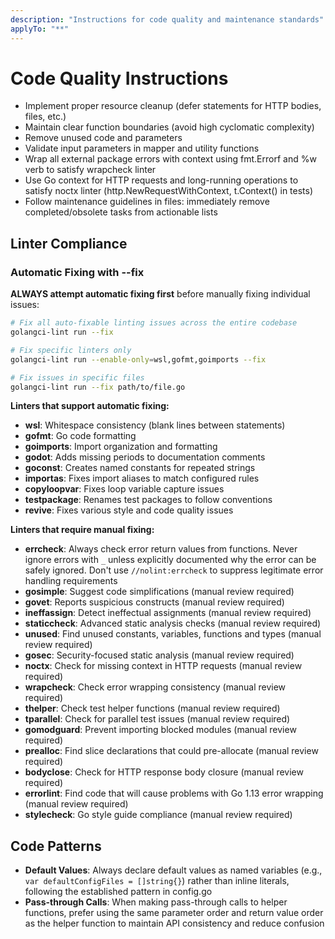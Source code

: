 ```yaml
---
description: "Instructions for code quality and maintenance standards"
applyTo: "**"
---
```

# Code Quality Instructions

- Implement proper resource cleanup (defer statements for HTTP bodies, files, etc.)
- Maintain clear function boundaries (avoid high cyclomatic complexity)
- Remove unused code and parameters
- Validate input parameters in mapper and utility functions
- Wrap all external package errors with context using fmt.Errorf and %w verb to satisfy wrapcheck linter
- Use Go context for HTTP requests and long-running operations to satisfy noctx linter (http.NewRequestWithContext, t.Context() in tests)
- Follow maintenance guidelines in files: immediately remove completed/obsolete tasks from actionable lists

## Linter Compliance

### Automatic Fixing with --fix

**ALWAYS attempt automatic fixing first** before manually fixing individual issues:

```bash
# Fix all auto-fixable linting issues across the entire codebase
golangci-lint run --fix

# Fix specific linters only
golangci-lint run --enable-only=wsl,gofmt,goimports --fix

# Fix issues in specific files
golangci-lint run --fix path/to/file.go
```

**Linters that support automatic fixing:**
- **wsl**: Whitespace consistency (blank lines between statements)
- **gofmt**: Go code formatting
- **goimports**: Import organization and formatting
- **godot**: Adds missing periods to documentation comments
- **goconst**: Creates named constants for repeated strings
- **importas**: Fixes import aliases to match configured rules
- **copyloopvar**: Fixes loop variable capture issues
- **testpackage**: Renames test packages to follow conventions
- **revive**: Fixes various style and code quality issues

**Linters that require manual fixing:**
- **errcheck**: Always check error return values from functions. Never ignore errors with `_` unless explicitly documented why the error can be safely ignored. Don't use `//nolint:errcheck` to suppress legitimate error handling requirements
- **gosimple**: Suggest code simplifications (manual review required)
- **govet**: Reports suspicious constructs (manual review required)
- **ineffassign**: Detect ineffectual assignments (manual review required)
- **staticcheck**: Advanced static analysis checks (manual review required)
- **unused**: Find unused constants, variables, functions and types (manual review required)
- **gosec**: Security-focused static analysis (manual review required)
- **noctx**: Check for missing context in HTTP requests (manual review required)
- **wrapcheck**: Check error wrapping consistency (manual review required)
- **thelper**: Check test helper functions (manual review required)
- **tparallel**: Check for parallel test issues (manual review required)
- **gomodguard**: Prevent importing blocked modules (manual review required)
- **prealloc**: Find slice declarations that could pre-allocate (manual review required)
- **bodyclose**: Check for HTTP response body closure (manual review required)
- **errorlint**: Find code that will cause problems with Go 1.13 error wrapping (manual review required)
- **stylecheck**: Go style guide compliance (manual review required)

## Code Patterns

- **Default Values**: Always declare default values as named variables (e.g., `var defaultConfigFiles = []string{}`) rather than inline literals, following the established pattern in config.go
- **Pass-through Calls**: When making pass-through calls to helper functions, prefer using the same parameter order and return value order as the helper function to maintain API consistency and reduce confusion
